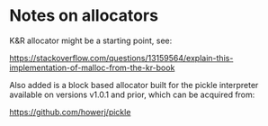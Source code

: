 # Notes on allocators

K&R allocator might be a starting point, see:

<https://stackoverflow.com/questions/13159564/explain-this-implementation-of-malloc-from-the-kr-book>

Also added is a block based allocator built for the pickle
interpreter available on versions v1.0.1 and prior, which can
be acquired from:

<https://github.com/howerj/pickle>

